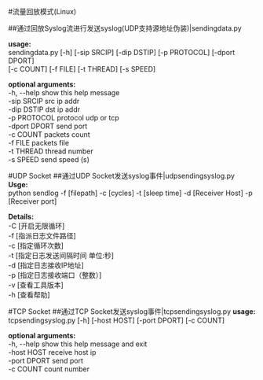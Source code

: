 #流量回放模式(Linux)

##通过回放Syslog流进行发送syslog(UDP支持源地址伪装)|sendingdata.py

**usage:**</br>
sendingdata.py [-h] [-sip SRCIP] [-dip DSTIP] [-p PROTOCOL] [-dport DPORT]</br> [-c COUNT] [-f FILE] [-t THREAD] [-s SPEED]

**optional arguments:**</br>
-h, --help    show this help message</br>
-sip SRCIP    src ip addr</br>
-dip DSTIP    dst ip addr</br>
-p PROTOCOL   protocol udp or tcp</br>
-dport DPORT  send port</br>
-c COUNT      packets count</br>
-f FILE       packets file</br>
-t THREAD     thread number</br>
-s SPEED      send speed (s)</br>

#UDP Socket
##通过UDP Socket发送syslog事件|udpsendingsyslog.py
**Usge:**</br>
python sendlog -f [filepath] -c [cycles] -t [sleep time]
-d [Receiver Host] -p [Receiver port]

**Details:**</br>
-C	[开启无限循环]</br>
-f	[指派日志文件路径]</br>
-c	[指定循环次数]</br>
-t	[指定日志发送间隔时间 单位:秒]</br>
-d	[指定日志接收IP地址]</br>
-p	[指定日志接收端口（整数）]</br>
-v	[查看工具版本]</br>
-h	[查看帮助]</br>

#TCP Socket
##通过TCP Socket发送syslog事件|tcpsendingsyslog.py
**usage:**</br>
tcpsendingsyslog.py [-h] [-host HOST] [-port DPORT] [-c COUNT]</br>

**optional arguments:**</br>
  -h, --help   show this help message and exit</br>
  -host HOST   receive host ip</br>
  -port DPORT  send port</br>
  -c COUNT     count number</br>

